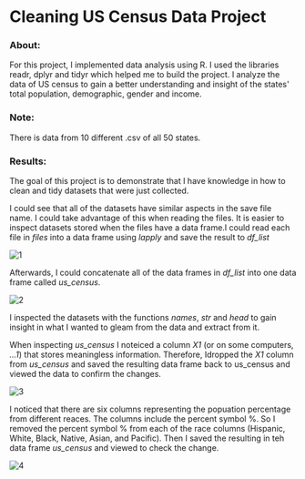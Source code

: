 # Cleaning US Census Data Project
### About: 

For this project, I implemented data analysis using R. I used the libraries readr, dplyr and tidyr which helped me to build the project. I analyze the data of US census to gain a better understanding and insight of the states' total population, demographic, gender and income.
 
### Note:

There is data from 10 different .csv of all 50 states.

### Results:

The goal of this project is to demonstrate that I have knowledge in how to clean and tidy datasets that were just collected.

I could see that all of the datasets have similar aspects in the save file name. I could take advantage of this when reading the files. It is easier to inspect datasets stored when the files have a data frame.I could read each file in *files* into a data frame using *lapply* and save the result to *df_list* 

![1](https://user-images.githubusercontent.com/89553126/135869606-92b835ae-ce11-4858-a059-b7fac4770543.PNG)

Afterwards, I could concatenate all of the data frames in *df_list* into one data frame called *us_census*.

![2](https://user-images.githubusercontent.com/89553126/135870828-8913b8e6-60ae-46f7-b9d8-afc5d4caec45.PNG)

I inspected the datasets with the functions *names*, *str* and *head* to gain insight in what I wanted to gleam from the data and extract from it.

When inspecting *us_census* I noteiced a column *X1* (or on some computers, *...1*) that stores meaningless information. Therefore,  Idropped the *X1* column from *us_census* and saved the resulting data frame back to us_census and viewed the data to confirm the changes.

![3](https://user-images.githubusercontent.com/89553126/135871960-a54ab496-c8a0-421c-b05a-8689ca9e037e.PNG)

I noticed that there are six columns representing the popuation percentage from different reaces. The columns include the percent symbol %. So I removed the percent symbol % from each of the race columns (Hispanic, White, Black, Native, Asian, and Pacific). Then I saved the resulting in teh data frame *us_census* and viewed to check the change.

![4](https://user-images.githubusercontent.com/89553126/135872559-549e6830-7af4-4951-b59d-ce989dd80120.PNG)

